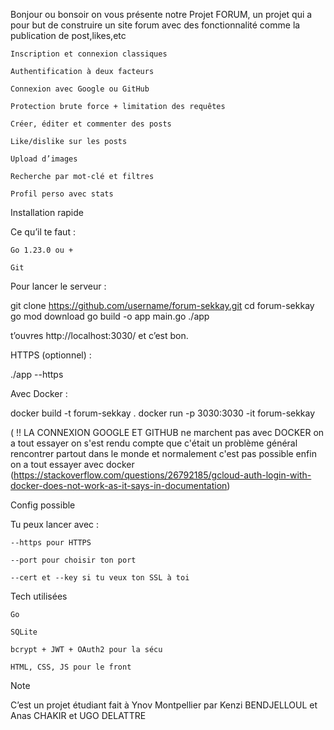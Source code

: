 Bonjour ou bonsoir on vous présente notre Projet FORUM, un projet qui a pour but de construire un site forum avec des fonctionnalité comme la publication de post,likes,etc



    Inscription et connexion classiques

    Authentification à deux facteurs

    Connexion avec Google ou GitHub

    Protection brute force + limitation des requêtes

    Créer, éditer et commenter des posts

    Like/dislike sur les posts

    Upload d’images

    Recherche par mot-clé et filtres

    Profil perso avec stats

Installation rapide

Ce qu’il te faut :

    Go 1.23.0 ou +

    Git

Pour lancer le serveur :

git clone https://github.com/username/forum-sekkay.git
cd forum-sekkay
go mod download
go build -o app main.go
./app

 t’ouvres http://localhost:3030/ et c’est bon.

HTTPS (optionnel) :

./app --https

Avec Docker :

docker build -t forum-sekkay .
docker run -p 3030:3030 -it forum-sekkay

( !! LA CONNEXION GOOGLE ET GITHUB ne marchent pas avec DOCKER on a tout essayer on s'est rendu compte que c'était un problème général rencontrer partout dans le monde et normalement c'est pas possible enfin on a tout essayer avec docker (https://stackoverflow.com/questions/26792185/gcloud-auth-login-with-docker-does-not-work-as-it-says-in-documentation)

Config possible

Tu peux lancer avec :

    --https pour HTTPS

    --port pour choisir ton port

    --cert et --key si tu veux ton SSL à toi

Tech utilisées

    Go

    SQLite

    bcrypt + JWT + OAuth2 pour la sécu

    HTML, CSS, JS pour le front

Note

C’est un projet étudiant fait à Ynov Montpellier par Kenzi BENDJELLOUL et Anas CHAKIR et UGO DELATTRE 








